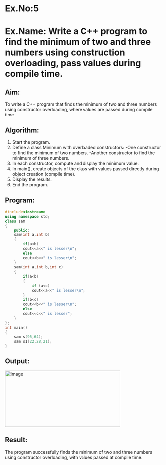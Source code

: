 # Ex.No:5
# Ex.Name: Write a C++ program to find the minimum of two and three numbers using construction overloading, pass values during compile time.

## Aim:
To write a C++ program that finds the minimum of two and three numbers using constructor overloading, where values are passed during compile time.


## Algorithm:
1. Start the program.
2. Define a class Minimum with overloaded constructors:
  -One constructor to find the minimum of two numbers.
  -Another constructor to find the minimum of three numbers.
3. In each constructor, compute and display the minimum value.
4. In main(), create objects of the class with values passed directly during object creation (compile time).
5. Display the results.
6. End the program.

## Program:
```cpp
#include<iostream>
using namespace std;
class sam
{
    public:
    sam(int a,int b)
    {
        if(a<b)
        cout<<a<<" is lesser\n";
        else
        cout<<b<<" is lesser\n";
    }
    sam(int a,int b,int c)
    {
        if(a<b)
        {
            if (a<c)
            cout<<a<<" is lesser\n";
        }
        if(b<c)
        cout<<b<<" is lesser\n";
        else
        cout<<c<<" is lesser";
    }
};
int main()
{
    sam s(95,64);
    sam s1(22,28,21);
}
```

## Output:
<img width="370" height="180" alt="image" src="https://github.com/user-attachments/assets/af1e9a78-60f1-4dca-8bcf-3c515919e614" />

## Result:
The program successfully finds the minimum of two and three numbers using constructor overloading, with values passed at compile time.

